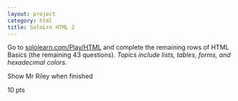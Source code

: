 ```yaml
---
layout: project
category: html
title: SoloLrn HTML 2
---
```


Go to [sololearn.com/Play/HTML](https://www.sololearn.com/Play/HTML) and complete the remaining rows of HTML Basics (the remaining 43 questions). *Topics include lists, tables, forms, and hexadecimal colors.*

Show Mr Riley when finished

10 pts
